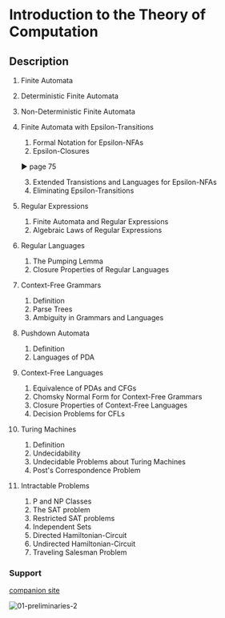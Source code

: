 # Introduction to the Theory of Computation

## Description


1. Finite Automata
2. Deterministic Finite Automata
3. Non-Deterministic Finite Automata
4. Finite Automata with Epsilon-Transitions

    1. Formal Notation for Epsilon-NFAs
    2. Epsilon-Closures
    
    ▶︎ page 75
    
    3. Extended Transistions and Languages for Epsilon-NFAs
    4. Eliminating Epsilon-Transitions

5.  Regular Expressions
    1. Finite Automata and Regular Expressions
    2. Algebraic Laws of Regular Expressions

6.  Regular Languages
    1. The Pumping Lemma
    2. Closure Properties of Regular Languages

7. Context-Free Grammars
    1. Definition
    2. Parse Trees
    3. Ambiguity in Grammars and Languages

8.  Pushdown Automata
    1.  Definition
    2.  Languages of PDA

9.  Context-Free Languages
    1.  Equivalence of PDAs and CFGs
    2.  Chomsky Normal Form for Context-Free Grammars
    3.  Closure Properties of Context-Free Languages
    4.  Decision Problems for CFLs

10. Turing Machines
    1. Definition
    2. Undecidability
    3. Undecidable Problems about Turing Machines
    4. Post's Correspondence Problem

11. Intractable Problems
    1. P and NP Classes
    2. The SAT problem
    3. Restricted SAT problems
    4. Independent Sets
    5. Directed Hamiltonian-Circuit
    6. Undirected Hamiltonian-Circuit
    7. Traveling Salesman Problem

### Support
[companion site](http://www-db.stanford.edu/~ullman/ialc.html)

![01-preliminaries-2](https://user-images.githubusercontent.com/65584733/188156760-9588f40a-05a7-4f99-ade6-fd7582b24506.jpg)



